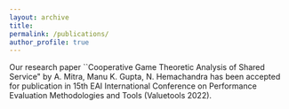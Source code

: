 ```yaml
---
layout: archive
title:
permalink: /publications/
author_profile: true
---
```


Our research paper ``Cooperative Game Theoretic Analysis of Shared Service" by A. Mitra, Manu K. Gupta, N. Hemachandra has been accepted for publication in 15th EAI International Conference on Performance Evaluation Methodologies and Tools (Valuetools 2022).
